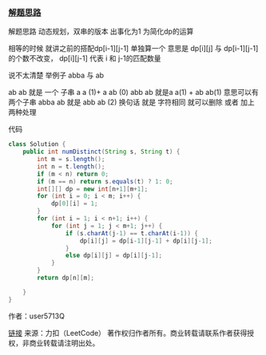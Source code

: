### [解题思路](https://leetcode-cn.com/problems/distinct-subsequences/solution/java-dp-by-user5713q-exht/)
解题思路
动态规划，双串的版本
出事化为1 为简化dp的运算

相等的时候 就讲之前的搭配dp[i-1][j-1] 单独算一个 意思是 dp[i][j] 与 dp[i-1][j-1]的个数不改变， dp[i][j-1] 代表 i 和 j-1的匹配数量

说不太清楚 举例子 abba 与 ab

ab
ab
就是 一个 子串 a a (1)+ a ab (0)
abb
ab
就是a a(1) + ab ab(1) 意思可以有两个子串
abba
ab
就是 abb ab (2)
换句话 就是 字符相同 就可以删除 或者 加上 两种处理

代码
```java
class Solution {
    public int numDistinct(String s, String t) {
        int m = s.length();
        int n = t.length();
        if (m < n) return 0;
        if (m == n) return s.equals(t) ? 1: 0;
        int[][] dp = new int[n+1][m+1];
        for (int i = 0; i < m; i++) {
            dp[0][i] = 1;
        }
        for (int i = 1; i < n+1; i++) {
            for (int j = 1; j < m+1; j++) {
                if (s.charAt(j-1) == t.charAt(i-1)) {
                    dp[i][j] = dp[i-1][j-1] + dp[i][j-1];
                }
                else dp[i][j] = dp[i][j-1];
            }
        }
        return dp[n][m];

    }
}
```
作者：user5713Q

[链接](https://leetcode-cn.com/problems/distinct-subsequences/solution/java-dp-by-user5713q-exht/)
来源：力扣（LeetCode）
著作权归作者所有。商业转载请联系作者获得授权，非商业转载请注明出处。

